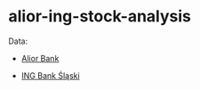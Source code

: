 # alior-ing-stock-analysis

Data:

- [Alior Bank](https://stooq.pl/q/d/?s=alr&c=0&f=20230101&t=20241231)

- [ING Bank Śląski](https://stooq.pl/q/d/?s=ing&c=0&f=20230101&t=20241231)